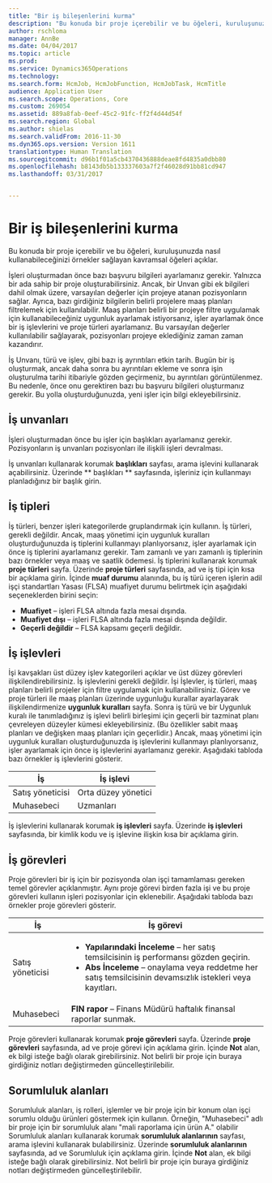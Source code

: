 ```yaml
---
title: "Bir iş bileşenlerini kurma"
description: "Bu konuda bir proje içerebilir ve bu öğeleri, kuruluşunuzda nasıl kullanabileceğinizi örnekler sağlayan kavramsal öğeleri açıklar."
author: rschloma
manager: AnnBe
ms.date: 04/04/2017
ms.topic: article
ms.prod: 
ms.service: Dynamics365Operations
ms.technology: 
ms.search.form: HcmJob, HcmJobFunction, HcmJobTask, HcmTitle
audience: Application User
ms.search.scope: Operations, Core
ms.custom: 269054
ms.assetid: 889a8fab-0eef-45c2-91fc-ff2f4d44d54f
ms.search.region: Global
ms.author: shielas
ms.search.validFrom: 2016-11-30
ms.dyn365.ops.version: Version 1611
translationtype: Human Translation
ms.sourcegitcommit: d96b1f01a5cb4370436888deae8fd4835a0dbb80
ms.openlocfilehash: b8143db5b133337603a7f2f46028d91bb81cd947
ms.lasthandoff: 03/31/2017


---
```


# <a name="setting-up-the-components-of-a-job"></a>Bir iş bileşenlerini kurma

Bu konuda bir proje içerebilir ve bu öğeleri, kuruluşunuzda nasıl kullanabileceğinizi örnekler sağlayan kavramsal öğeleri açıklar. 

İşleri oluşturmadan önce bazı başvuru bilgileri ayarlamanız gerekir. Yalnızca bir ada sahip bir proje oluşturabilirsiniz. Ancak, bir Unvan gibi ek bilgileri dahil olmak üzere, varsayılan değerler için projeye atanan pozisyonların sağlar. Ayrıca, bazı girdiğiniz bilgilerin belirli projelere maaş planları filtrelemek için kullanılabilir. Maaş planları belirli bir projeye filtre uygulamak için kullanabileceğiniz uygunluk ayarlamak istiyorsanız, işler ayarlamak önce bir iş işlevlerini ve proje türleri ayarlamanız. Bu varsayılan değerler kullanılabilir sağlayarak, pozisyonları projeye eklediğiniz zaman zaman kazandırır. 

İş Unvanı, türü ve işlev, gibi bazı iş ayrıntıları etkin tarih. Bugün bir iş oluşturmak, ancak daha sonra bu ayrıntıları ekleme ve sonra işin oluşturulma tarihi itibariyle gözden geçirmeniz, bu ayrıntıları görüntülenmez. Bu nedenle, önce onu gerektiren bazı bu başvuru bilgileri oluşturmanız gerekir. Bu yolla oluşturduğunuzda, yeni işler için bilgi ekleyebilirsiniz.

## <a name="job-titles"></a>İş unvanları
İşleri oluşturmadan önce bu işler için başlıkları ayarlamanız gerekir. Pozisyonların iş unvanları pozisyonları ile ilişkili işleri devralması. 

İş unvanları kullanarak korumak **başlıkları** sayfası, arama işlevini kullanarak açabilirsiniz. Üzerinde ** başlıkları ** sayfasında, işleriniz için kullanmayı planladığınız bir başlık girin.

## <a name="job-types"></a>İş tipleri
İş türleri, benzer işleri kategorilerde gruplandırmak için kullanın. İş türleri, gerekli değildir. Ancak, maaş yönetimi için uygunluk kuralları oluşturduğunuzda iş tiplerini kullanmayı planlıyorsanız, işler ayarlamak için önce iş tiplerini ayarlamanız gerekir. Tam zamanlı ve yarı zamanlı iş tiplerinin bazı örnekler veya maaş ve saatlik ödemesi. İş tiplerini kullanarak korumak **proje türleri** sayfa. Üzerinde **proje türleri** sayfasında, ad ve iş tipi için kısa bir açıklama girin. İçinde **muaf durumu** alanında, bu iş türü içeren işlerin adil işçi standartları Yasası (FLSA) muafiyet durumu belirtmek için aşağıdaki seçeneklerden birini seçin:

-   **Muafiyet** – işleri FLSA altında fazla mesai dışında.
-   **Muafiyet dışı** – işleri FLSA altında fazla mesai dışında değildir.
-   **Geçerli değildir** – FLSA kapsamı geçerli değildir.

## <a name="job-functions"></a>İş işlevleri
İşi kavşakları üst düzey işlev kategorileri açıklar ve üst düzey görevleri ilişkilendirebilirsiniz. İş işlevlerini gerekli değildir. İşi İşlevler, iş türleri, maaş planları belirli projeler için filtre uygulamak için kullanabilirsiniz. Görev ve proje türleri ile maaş planları üzerinde uygunluğu kurallar ayarlayarak ilişkilendirmenize **uygunluk kuralları** sayfa. Sonra iş türü ve bir Uygunluk kuralı ile tanımladığınız iş işlevi belirli birleşimi için geçerli bir tazminat planı çevreleyen düzeyler kümesi ekleyebilirsiniz. (Bu özellikler sabit maaş planları ve değişken maaş planları için geçerlidir.) Ancak, maaş yönetimi için uygunluk kuralları oluşturduğunuzda iş işlevlerini kullanmayı planlıyorsanız, işler ayarlamak için önce iş işlevlerini ayarlamanız gerekir. Aşağıdaki tabloda bazı örnekler iş işlevlerini gösterir.

| İş           | İş işlevi      |
|---------------|-------------------|
| Satış yöneticisi | Orta düzey yönetici |
| Muhasebeci    | Uzmanları     |

İş işlevlerini kullanarak korumak **iş işlevleri** sayfa. Üzerinde **iş işlevleri** sayfasında, bir kimlik kodu ve iş işlevine ilişkin kısa bir açıklama girin.

## <a name="job-tasks"></a>İş görevleri
Proje görevleri bir iş için bir pozisyonda olan işçi tamamlaması gereken temel görevler açıklanmıştır. Aynı proje görevi birden fazla işi ve bu proje görevleri kullanın işleri pozisyonlar için eklenebilir. Aşağıdaki tabloda bazı örnekler proje görevleri gösterir.

<table>
<thead>
<tr class="header">
<th>İş</th>
<th>İş görevi</th>
</tr>
</thead>
<tbody>
<tr class="odd">
<td>Satış yöneticisi</td>
<td><ul>
<li><strong>Yapılarındaki İnceleme</strong> – her satış temsilcisinin iş performansı gözden geçirin.</li>
<li><strong>Abs İnceleme</strong> – onaylama veya reddetme her satış temsilcisinin devamsızlık istekleri veya kayıtları.</li>
</ul></td>
</tr>
<tr class="even">
<td>Muhasebeci</td>
<td><strong>FIN rapor</strong> – Finans Müdürü haftalık finansal raporlar sunmak.</td>
</tr>
</tbody>
</table>

Proje görevleri kullanarak korumak **proje görevleri** sayfa. Üzerinde **proje görevleri** sayfasında, ad ve proje görevi için açıklama girin. İçinde **Not** alan, ek bilgi isteğe bağlı olarak girebilirsiniz. Not belirli bir proje için buraya girdiğiniz notları değiştirmeden güncelleştirilebilir.

## <a name="areas-of-responsibility"></a>Sorumluluk alanları
Sorumluluk alanları, iş rolleri, işlemler ve bir proje için bir konum olan işçi sorumlu olduğu ürünleri göstermek için kullanın. Örneğin, "Muhasebeci" adlı bir proje için bir sorumluluk alanı "mali raporlama için ürün A." olabilir Sorumluluk alanları kullanarak korumak **sorumluluk alanlarının** sayfası, arama işlevini kullanarak bulabilirsiniz. Üzerinde **sorumluluk alanlarının** sayfasında, ad ve Sorumluluk için açıklama girin. İçinde **Not** alan, ek bilgi isteğe bağlı olarak girebilirsiniz. Not belirli bir proje için buraya girdiğiniz notları değiştirmeden güncelleştirilebilir.


